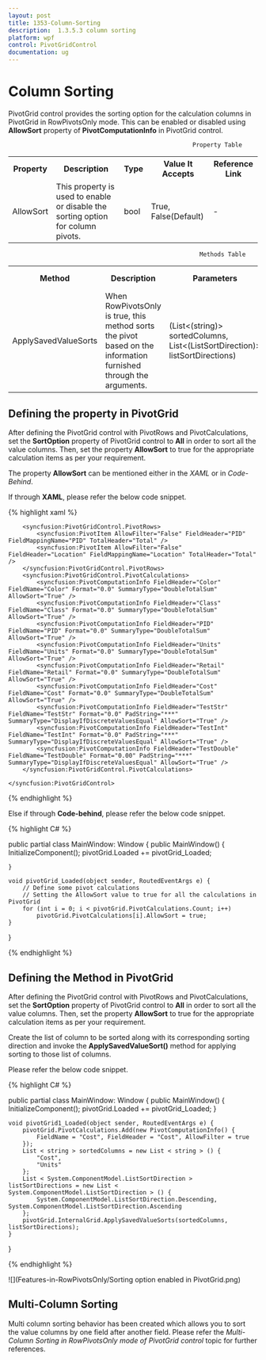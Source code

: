 ```yaml
---
layout: post
title: 1353-Column-Sorting
description:  1.3.5.3 column sorting
platform: wpf
control: PivotGridControl
documentation: ug
---
```


# Column Sorting

PivotGrid control provides the sorting option for the calculation columns in PivotGrid in RowPivotsOnly mode. This can be enabled or disabled using **AllowSort** property of **PivotComputationInfo** in PivotGrid control. 

                                                        Property Table

<table>
<tr>
<th>
Property </th><th>
Description </th><th>
Type </th><th>
Value It Accepts</th><th>
Reference Link</th></tr>
<tr>
<td>
AllowSort</td><td>
This property is used to enable or disable the sorting option for column pivots.</td><td>
bool</td><td>
True, False(Default)</td><td>
-</td></tr>
<tr>
</table>

                                                          Methods Table

<table>
<tr>
<th>
Method</th><th>
Description</th><th>
Parameters</th><th>
Return Type</th></tr>
<tr>
<td>
ApplySavedValueSorts</td><td>
When RowPivotsOnly is true, this method sorts the pivot based on the information furnished through the arguments.</td><td>
(List<(string)> sortedColumns, List<(ListSortDirection)> listSortDirections)</td><td>
void</td></tr>
</table>

## Defining the property in PivotGrid

After defining the PivotGrid control with PivotRows and PivotCalculations, set the **SortOption** property of PivotGrid control to **All** in order to sort all the value columns. Then, set the property **AllowSort** to true for the appropriate calculation items as per your requirement.

The property **AllowSort** can be mentioned either in the *XAML* or in *Code-Behind*. 

If through **XAML**, please refer the below code snippet.

{% highlight xaml %}

<Grid>
    <syncfusion:PivotGridControl Name="pivotGrid" SortOption="True" RowPivotsOnly="True">

        <syncfusion:PivotGridControl.PivotRows>
            <syncfusion:PivotItem AllowFilter="False" FieldHeader="PID" FieldMappingName="PID" TotalHeader="Total" />
            <syncfusion:PivotItem AllowFilter="False" FieldHeader="Location" FieldMappingName="Location" TotalHeader="Total" />
        </syncfusion:PivotGridControl.PivotRows>
        <syncfusion:PivotGridControl.PivotCalculations>
            <syncfusion:PivotComputationInfo FieldHeader="Color" FieldName="Color" Format="0.0" SummaryType="DoubleTotalSum" AllowSort="True" />
            <syncfusion:PivotComputationInfo FieldHeader="Class" FieldName="Class" Format="0.0" SummaryType="DoubleTotalSum" AllowSort="True" />
            <syncfusion:PivotComputationInfo FieldHeader="PID" FieldName="PID" Format="0.0" SummaryType="DoubleTotalSum" AllowSort="True" />
            <syncfusion:PivotComputationInfo FieldHeader="Units" FieldName="Units" Format="0.0" SummaryType="DoubleTotalSum" AllowSort="True" />
            <syncfusion:PivotComputationInfo FieldHeader="Retail" FieldName="Retail" Format="0.0" SummaryType="DoubleTotalSum" AllowSort="True" />
            <syncfusion:PivotComputationInfo FieldHeader="Cost" FieldName="Cost" Format="0.0" SummaryType="DoubleTotalSum" AllowSort="True" />
            <syncfusion:PivotComputationInfo FieldHeader="TestStr" FieldName="TestStr" Format="0.0" PadString="***" SummaryType="DisplayIfDiscreteValuesEqual" AllowSort="True" />
            <syncfusion:PivotComputationInfo FieldHeader="TestInt" FieldName="TestInt" Format="0.0" PadString="***" SummaryType="DisplayIfDiscreteValuesEqual" AllowSort="True" />
            <syncfusion:PivotComputationInfo FieldHeader="TestDouble" FieldName="TestDouble" Format="0.00" PadString="***" SummaryType="DisplayIfDiscreteValuesEqual" AllowSort="True" />
        </syncfusion:PivotGridControl.PivotCalculations>

    </syncfusion:PivotGridControl>
</Grid>

{% endhighlight %}	

Else if through **Code-behind**, please refer the below code snippet.

{% highlight C# %}

public partial class MainWindow: Window {
    public MainWindow() {
        InitializeComponent();
        pivotGrid.Loaded += pivotGrid_Loaded;

    }

    void pivotGrid_Loaded(object sender, RoutedEventArgs e) {
        // Define some pivot calculations
        // Setting the AllowSort value to true for all the calculations in PivotGrid
        for (int i = 0; i < pivotGrid.PivotCalculations.Count; i++)
            pivotGrid.PivotCalculations[i].AllowSort = true;
    }
}    

{% endhighlight %}	

## Defining the Method in PivotGrid

After defining the PivotGrid control with PivotRows and PivotCalculations, set the **SortOption** property of PivotGrid control to **All** in order to sort all the value columns. Then, set the property **AllowSort** to true for the appropriate calculation items as per your requirement.

Create the list of column to be sorted along with its corresponding sorting direction and invoke the **ApplySavedValueSort()** method for applying sorting to those list of columns.

Please refer the below code snippet.

{% highlight C# %}

public partial class MainWindow: Window {
    public MainWindow() {
        InitializeComponent();
        pivotGrid.Loaded += pivotGrid_Loaded;
    }

    void pivotGrid1_Loaded(object sender, RoutedEventArgs e) {
        pivotGrid.PivotCalculations.Add(new PivotComputationInfo() {
            FieldName = "Cost", FieldHeader = "Cost", AllowFilter = true
        });
        List < string > sortedColumns = new List < string > () {
            "Cost",
            "Units"
        };
        List < System.ComponentModel.ListSortDirection > listSortDirections = new List < System.ComponentModel.ListSortDirection > () {
            System.ComponentModel.ListSortDirection.Descending, System.ComponentModel.ListSortDirection.Ascending
        };
        pivotGrid.InternalGrid.ApplySavedValueSorts(sortedColumns, listSortDirections);
    }
}    

{% endhighlight %}

![](Features-in-RowPivotsOnly/Sorting option enabled in PivotGrid.png)

## Multi-Column Sorting

Multi column sorting behavior has been created which allows you to sort the value columns by one field after another field. Please refer the *Multi-Column Sorting in RowPivotsOnly mode of PivotGrid control* topic for further references.
